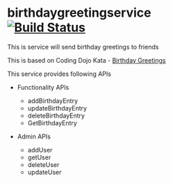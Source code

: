 # birthdaygreetingservice [![Build Status](https://travis-ci.org/harsha-kadekar/birthdaygreetingservice.svg?branch=master)](https://travis-ci.org/harsha-kadekar/birthdaygreetingservice)
This is service will send birthday greetings to friends

This is based on Coding Dojo Kata - [Birthday Greetings](https://codingdojo.org/kata/birthday-greetings/)

This service provides following APIs
* Functionality APIs
  - addBirthdayEntry
  - updateBirthdayEntry
  - deleteBirthdayEntry
  - GetBirthdayEntry

* Admin APIs
  - addUser
  - getUser
  - deleteUser
  - updateUser

